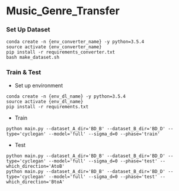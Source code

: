 # Music_Genre_Transfer

### Set Up Dataset
```
conda create -n {env_converter_name} -y python=3.5.4
source activate {env_converter_name}
pip install -r requirements_converter.txt
bash make_dataset.sh
```

### Train & Test
- Set up environment
```
conda create -n {env_dl_name} -y python=3.5.4
source activate {env_dl_name}
pip install -r requirements.txt
```

- Train
```
python main.py --dataset_A_dir='BD_B' --dataset_B_dir='BD_D' --type='cyclegan' --model='full' --sigma_d=0 --phase='train'
```

- Test
```
python main.py --dataset_A_dir='BD_B' --dataset_B_dir='BD_D' --type='cyclegan' --model='full' --sigma_d=0 --phase='test' --which_direction='AtoB'
python main.py --dataset_A_dir='BD_B' --dataset_B_dir='BD_D' --type='cyclegan' --model='full' --sigma_d=0 --phase='test' --which_direction='BtoA'
```
